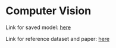 # Computer Vision

Link for saved model: [here]('https://drive.google.com/file/d/1m5xCo_897Kzpyd50FalJ-VFK69llK0YN/view?usp=share_link')


Link for reference dataset and paper: [here]('https://github.com/tstandley/image2mass')